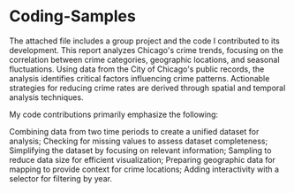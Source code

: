 # Coding-Samples
The attached file includes a group project and the code I contributed to its development. This report analyzes Chicago's crime trends, focusing on the correlation between crime categories, geographic locations, and seasonal fluctuations. Using data from the City of Chicago's public records, the analysis identifies critical factors influencing crime patterns. Actionable strategies for reducing crime rates are derived through spatial and temporal analysis techniques.

My code contributions primarily emphasize the following:

Combining data from two time periods to create a unified dataset for analysis;
Checking for missing values to assess dataset completeness;
Simplifying the dataset by focusing on relevant information;
Sampling to reduce data size for efficient visualization;
Preparing geographic data for mapping to provide context for crime locations;
Adding interactivity with a selector for filtering by year.

